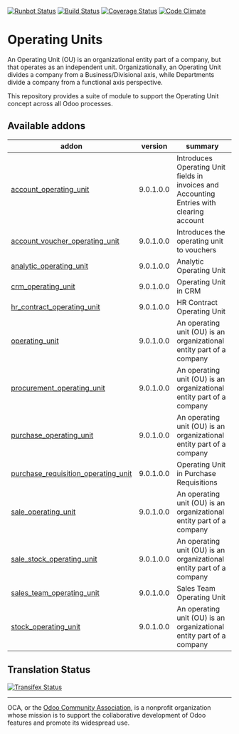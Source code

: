 [![Runbot Status](https://runbot.odoo-community.org/runbot/badge/flat/213/9.0.svg)](https://runbot.odoo-community.org/runbot/repo/github-com-oca-operating-unit-213)
[![Build Status](https://travis-ci.org/OCA/operating-unit.svg?branch=9.0)](https://travis-ci.org/OCA/operating-unit)
[![Coverage Status](https://coveralls.io/repos/OCA/operating-unit/badge.svg?branch=9.0&service=github)](https://coveralls.io/github/OCA/operating-unit?branch=9.0)
[![Code Climate](https://codeclimate.com/github/OCA/operating-unit/badges/gpa.svg)](https://codeclimate.com/github/OCA/operating-unit)

# Operating Units

An Operating Unit (OU) is an organizational entity part of a company, 
but that operates as an independent unit. Organizationally, an Operating Unit 
divides a company from a Business/Divisional axis, while Departments divide a 
company from a functional axis perspective.

This repository provides a suite of module to support the Operating Unit concept
across all Odoo processes.

[//]: # (addons)

Available addons
----------------
addon | version | summary
--- | --- | ---
[account_operating_unit](account_operating_unit/) | 9.0.1.0.0 | Introduces Operating Unit fields in invoices and Accounting Entries with clearing account
[account_voucher_operating_unit](account_voucher_operating_unit/) | 9.0.1.0.0 | Introduces the operating unit to vouchers
[analytic_operating_unit](analytic_operating_unit/) | 9.0.1.0.0 | Analytic Operating Unit
[crm_operating_unit](crm_operating_unit/) | 9.0.1.0.0 | Operating Unit in CRM
[hr_contract_operating_unit](hr_contract_operating_unit/) | 9.0.1.0.0 | HR Contract Operating Unit
[operating_unit](operating_unit/) | 9.0.1.0.0 | An operating unit (OU) is an organizational entity part of a company
[procurement_operating_unit](procurement_operating_unit/) | 9.0.1.0.0 | An operating unit (OU) is an organizational entity part of a company
[purchase_operating_unit](purchase_operating_unit/) | 9.0.1.0.0 | An operating unit (OU) is an organizational entity part of a company
[purchase_requisition_operating_unit](purchase_requisition_operating_unit/) | 9.0.1.0.0 | Operating Unit in Purchase Requisitions
[sale_operating_unit](sale_operating_unit/) | 9.0.1.0.0 | An operating unit (OU) is an organizational entity part of a company
[sale_stock_operating_unit](sale_stock_operating_unit/) | 9.0.1.0.0 | An operating unit (OU) is an organizational entity part of a company
[sales_team_operating_unit](sales_team_operating_unit/) | 9.0.1.0.0 | Sales Team Operating Unit
[stock_operating_unit](stock_operating_unit/) | 9.0.1.0.0 | An operating unit (OU) is an organizational entity part of a company

[//]: # (end addons)

Translation Status
------------------
[![Transifex Status](https://www.transifex.com/projects/p/OCA-operating-unit-9-0/chart/image_png)](https://www.transifex.com/projects/p/OCA-operating-unit-9-0)

----

OCA, or the [Odoo Community Association](http://odoo-community.org/), is a nonprofit organization whose
mission is to support the collaborative development of Odoo features and
promote its widespread use.
